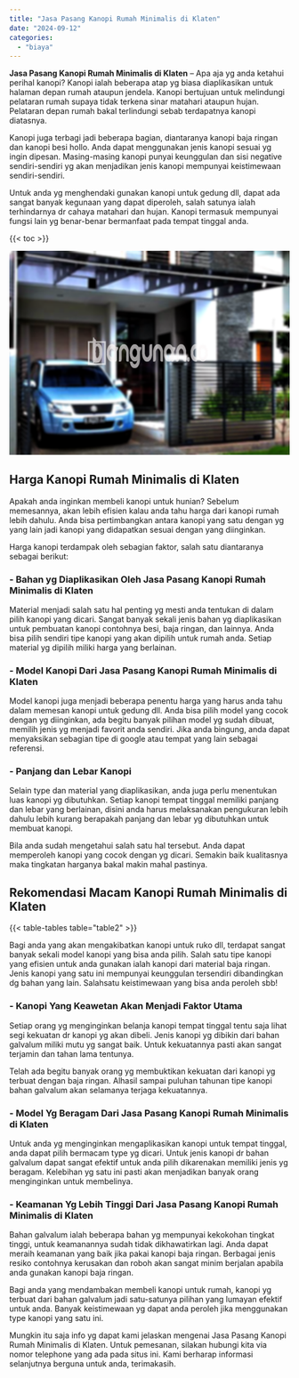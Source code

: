 ```yaml
---
title: "Jasa Pasang Kanopi Rumah Minimalis di Klaten"
date: "2024-09-12"
categories: 
  - "biaya"
---
```


**Jasa Pasang Kanopi Rumah Minimalis di Klaten** – Apa aja yg anda ketahui perihal kanopi? Kanopi ialah beberapa atap yg biasa diaplikasikan untuk halaman depan rumah ataupun jendela. Kanopi bertujuan untuk melindungi pelataran rumah supaya tidak terkena sinar matahari ataupun hujan. Pelataran depan rumah bakal terlindungi sebab terdapatnya kanopi diatasnya.

Kanopi juga terbagi jadi beberapa bagian, diantaranya kanopi baja ringan dan kanopi besi hollo. Anda dapat menggunakan jenis kanopi sesuai yg ingin dipesan. Masing-masing kanopi punyai keunggulan dan sisi negative sendiri-sendiri yg akan menjadikan jenis kanopi mempunyai keistimewaan sendiri-sendiri.

Untuk anda yg menghendaki gunakan kanopi untuk gedung dll, dapat ada sangat banyak kegunaan yang dapat diperoleh, salah satunya ialah terhindarnya dr cahaya matahari dan hujan. Kanopi termasuk mempunyai fungsi lain yg benar-benar bermanfaat pada tempat tinggal anda.

{{< toc >}}

![Jasa Pasang Kanopi Rumah Minimalis di Klaten](/images/harga-kanopi-minimalis-49.png)

## Harga Kanopi Rumah Minimalis di Klaten

Apakah anda inginkan membeli kanopi untuk hunian? Sebelum memesannya, akan lebih efisien kalau anda tahu harga dari kanopi rumah lebih dahulu. Anda bisa pertimbangkan antara kanopi yang satu dengan yg yang lain jadi kanopi yang didapatkan sesuai dengan yang diinginkan.

Harga kanopi terdampak oleh sebagian faktor, salah satu diantaranya sebagai berikut:

### \- Bahan yg Diaplikasikan Oleh Jasa Pasang Kanopi Rumah Minimalis di Klaten

Material menjadi salah satu hal penting yg mesti anda tentukan di dalam pilih kanopi yang dicari. Sangat banyak sekali jenis bahan yg diaplikasikan untuk pembuatan kanopi contohnya besi, baja ringan, dan lainnya. Anda bisa pilih sendiri tipe kanopi yang akan dipilih untuk rumah anda. Setiap material yg dipilih miliki harga yang berlainan.

### \- Model Kanopi Dari Jasa Pasang Kanopi Rumah Minimalis di Klaten

Model kanopi juga menjadi beberapa penentu harga yang harus anda tahu dalam memesan kanopi untuk gedung dll. Anda bisa pilih model yang cocok dengan yg diinginkan, ada begitu banyak pilihan model yg sudah dibuat, memilih jenis yg menjadi favorit anda sendiri. Jika anda bingung, anda dapat menyaksikan sebagian tipe di google atau tempat yang lain sebagai referensi.

### \- Panjang dan Lebar Kanopi

Selain type dan material yang diaplikasikan, anda juga perlu menentukan luas kanopi yg dibutuhkan. Setiap kanopi tempat tinggal memiliki panjang dan lebar yang berlainan, disini anda harus melaksanakan pengukuran lebih dahulu lebih kurang berapakah panjang dan lebar yg dibutuhkan untuk membuat kanopi.

Bila anda sudah mengetahui salah satu hal tersebut. Anda dapat memperoleh kanopi yang cocok dengan yg dicari. Semakin baik kualitasnya maka tingkatan harganya bakal makin mahal pastinya.

## Rekomendasi Macam Kanopi Rumah Minimalis di Klaten

{{< table-tables table="table2" >}}

Bagi anda yang akan mengakibatkan kanopi untuk ruko dll, terdapat sangat banyak sekali model kanopi yang bisa anda pilih. Salah satu tipe kanopi yang efisien untuk anda gunakan ialah kanopi dari material baja ringan. Jenis kanopi yang satu ini mempunyai keunggulan tersendiri dibandingkan dg bahan yang lain. Salahsatu keistimewaan yang bisa anda peroleh sbb!

### \- Kanopi Yang Keawetan Akan Menjadi Faktor Utama

Setiap orang yg menginginkan belanja kanopi tempat tinggal tentu saja lihat segi kekuatan dr kanopi yg akan dibeli. Jenis kanopi yg dibikin dari bahan galvalum miliki mutu yg sangat baik. Untuk kekuatannya pasti akan sangat terjamin dan tahan lama tentunya.

Telah ada begitu banyak orang yg membuktikan kekuatan dari kanopi yg terbuat dengan baja ringan. Alhasil sampai puluhan tahunan tipe kanopi bahan galvalum akan selamanya terjaga kekuatannya.

### \- Model Yg Beragam Dari Jasa Pasang Kanopi Rumah Minimalis di Klaten

Untuk anda yg menginginkan mengaplikasikan kanopi untuk tempat tinggal, anda dapat pilih bermacam type yg dicari. Untuk jenis kanopi dr bahan galvalum dapat sangat efektif untuk anda pilih dikarenakan memiliki jenis yg beragam. Kelebihan yg satu ini pasti akan menjadikan banyak orang menginginkan untuk membelinya.

### \- Keamanan Yg Lebih Tinggi Dari Jasa Pasang Kanopi Rumah Minimalis di Klaten

Bahan galvalum ialah beberapa bahan yg mempunyai kekokohan tingkat tinggi, untuk keamanannya sudah tidak dikhawatirkan lagi. Anda dapat meraih keamanan yang baik jika pakai kanopi baja ringan. Berbagai jenis resiko contohnya kerusakan dan roboh akan sangat minim berjalan apabila anda gunakan kanopi baja ringan.

Bagi anda yang mendambakan membeli kanopi untuk rumah, kanopi yg terbuat dari bahan galvalum jadi satu-satunya pilihan yang lumayan efektif untuk anda. Banyak keistimewaan yg dapat anda peroleh jika menggunakan type kanopi yang satu ini.

Mungkin itu saja info yg dapat kami jelaskan mengenai Jasa Pasang Kanopi Rumah Minimalis di Klaten. Untuk pemesanan, silakan hubungi kita via nomor telephone yang ada pada situs ini. Kami berharap informasi selanjutnya berguna untuk anda, terimakasih.
